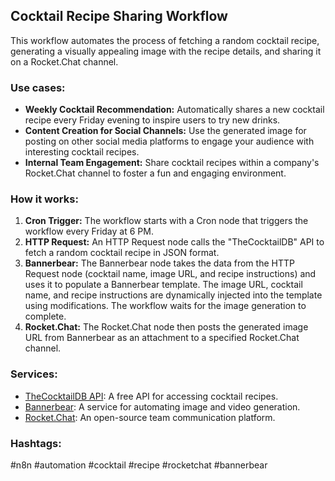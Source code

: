 ## Cocktail Recipe Sharing Workflow

This workflow automates the process of fetching a random cocktail recipe, generating a visually appealing image with the recipe details, and sharing it on a Rocket.Chat channel.

### Use cases:

*   **Weekly Cocktail Recommendation:** Automatically shares a new cocktail recipe every Friday evening to inspire users to try new drinks.
*   **Content Creation for Social Channels:** Use the generated image for posting on other social media platforms to engage your audience with interesting cocktail recipes.
*   **Internal Team Engagement:** Share cocktail recipes within a company's Rocket.Chat channel to foster a fun and engaging environment.

### How it works:

1.  **Cron Trigger:** The workflow starts with a Cron node that triggers the workflow every Friday at 6 PM.
2.  **HTTP Request:**  An HTTP Request node calls the "TheCocktailDB" API to fetch a random cocktail recipe in JSON format.
3.  **Bannerbear:** The Bannerbear node takes the data from the HTTP Request node (cocktail name, image URL, and recipe instructions) and uses it to populate a Bannerbear template. The image URL, cocktail name, and recipe instructions are dynamically injected into the template using modifications. The workflow waits for the image generation to complete.
4.  **Rocket.Chat:**  The Rocket.Chat node then posts the generated image URL from Bannerbear as an attachment to a specified Rocket.Chat channel.

### Services:

*   [TheCocktailDB API](https://www.thecocktaildb.com/api.php):  A free API for accessing cocktail recipes.
*   [Bannerbear](https://www.bannerbear.com/):  A service for automating image and video generation.
*   [Rocket.Chat](https://rocket.chat/): An open-source team communication platform.

### Hashtags:

#n8n #automation #cocktail #recipe #rocketchat #bannerbear
